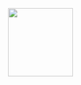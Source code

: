 <p align="center">
<img src="https://giphy.com/gifs/primevideo-invincible-invinciblefriday-invinciblecomic-sJWmiTZWbcS5zR0F3C" width="128" height="135"/>
</p>
